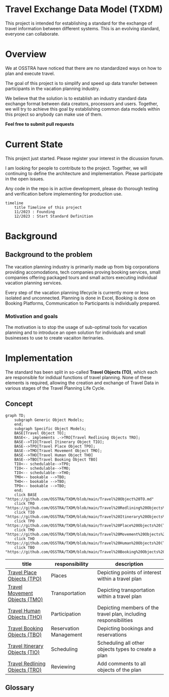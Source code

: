 # Travel Exchange Data Model (TXDM)
This project is intended for establishing a standard for the exchange of travel information between different systems. This is an evolving standard, everyone can collaborate.

# Overview
We at OSSTRA have noticed that there are no standardized ways on how to plan and execute travel.

The goal of this project is to simplify and speed up data transfer between participants in the vacation planning industry.

We believe that the solution is to establish an industry standard data exchange format between data creators, processors and users. Together, we will try to achieve this goal by establishing common data models within this project so anybody can make use of them.

**Feel free to submit pull requests**

# Current State
This project just started. Please register your interest in the dicussion forum.

I am looking for people to contribute to the project. Together, we will continuing to define the architecture and implementation. Please participate in the open issues.

Any code in the repo is in active development, please do thorough testing and verification before implementing for production use.

```mermaid
timeline
    title Timeline of this project
    11/2023 : Founding
    12/2023 : Start Standard Definition
```

# Background

## Background to the problem

The vacation planning industry is primarily made up from big corporations providing accomodations, tech companies proving booking services, small companies offering packaged tours and small actors executing individual vacation planning services.

Every step of the vacation planning lifecycle is currently more or less isolated and unconnected. Planning is done in Excel, Booking is done on Booking Platforms, Communication to Participants is individually prepared. 

### Motivation and goals

The motivation is to stop the usage of sub-optimal tools for vacation planning and to introduce an open solution for individuals and small businesses to use to create vacaiton iterinaries.

# Implementation

The standard has been split in so-called **Travel Objects (TO)**, which each are responsible for indidual functions of travel planning. None of these elements is required, allowing the creation and exchange of Travel Data in various stages of the Travel Planning Life Cycle.

## Concept

```mermaid
graph TD;
    subgraph Generic Object Models;
    end;
    subgraph Specific Object Models;
    BASE[Travel Object TO];
    BASE<-. implements .->TRO[Travel Redlining Objects TRO];
    BASE-->TIO[Travel Itinerary Object TIO];
    BASE-->TPO[Travel Place Object TPO];
    BASE-->TMO[Travel Movement Object TMO];
    BASE-->THO[Travel Human Object THO]
    BASE-->TBO[Travel Booking Object TBO]
    TIO<-- schedulable-->TPO;
    TIO<-- schedulable-->TMO;
    TIO<-- schedulable-->THO;
    TMO<-- bookable -->TBO;
    THO<-- bookable -->TBO;
    TPO<-- bookable -->TBO;
    end;
    click BASE "https://github.com/OSSTRA/TXDM/blob/main/Travel%20Object%20TO.md"
    click TRO "https://github.com/OSSTRA/TXDM/blob/main/Travel%20Redlining%20Objects%20(TRO).md"
    click TIO "https://github.com/OSSTRA/TXDM/blob/main/Travel%20Itinerary%20Objects%20(TIO).md"
    click TPO "https://github.com/OSSTRA/TXDM/blob/main/Travel%20Place%20Objects%20(TPO).md"
    click TMO "https://github.com/OSSTRA/TXDM/blob/main/Travel%20Movement%20Objects%20(TMO).md"
    click THO "https://github.com/OSSTRA/TXDM/blob/main/Travel%20Human%20Objects%20(THO)"
    click TBO "https://github.com/OSSTRA/TXDM/blob/main/Travel%20Booking%20Objects%20(TBO).md"
```

| title | responsibility| description |
|-------------|-------------|-------------|
|[Travel Place Objects (TPO)](https://github.com/OSSTRA/TXDM/blob/main/Travel%20Place%20Objects%20(TPO).md)|Places| Depicting points of interest within a travel plan           |
|[Travel Movement Objects (TMO)](https://github.com/OSSTRA/TXDM/blob/main/Travel%20Movement%20Objects%20(TMO).md)|Transportation| Depicting transportation within a travel plan           |
|[Travel Human Objects (THO)](https://github.com/OSSTRA/TXDM/blob/main/Travel%20Human%20Objects%20(THO))|Participation | Depicting members of the travel plan, including responsibilities           |
|[Travel Booking Objects (TBO)](https://github.com/OSSTRA/TXDM/blob/main/Travel%20Booking%20Objects%20(TBO).md)|Reservation Management| Depicting bookings and reservations           |
|[Travel Itinerary Objects (TIO)](https://github.com/OSSTRA/TXDM/blob/main/Travel%20Itinerary%20Objects%20(TIO).md)|Scheduling| Scheduling all other objects types to create a plan           |
|[Travel Redlining Objects (TRO)](https://github.com/OSSTRA/TXDM/blob/main/Travel%20Redlining%20Objects%20(TRO).md)|Reviewing| Add comments to all objects of the plan           |

## Glossary
